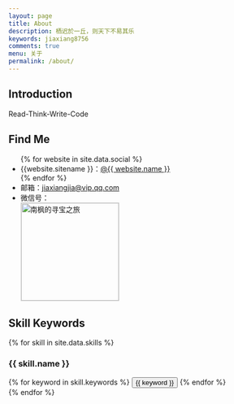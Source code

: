 ```yaml
---
layout: page
title: About
description: 栖迟於一丘，则天下不易其乐
keywords: jiaxiang8756
comments: true
menu: 关于
permalink: /about/
---
```


## Introduction

Read-Think-Write-Code

## Find Me

<ul>
{% for website in site.data.social %}
<li>{{website.sitename }}：<a href="{{ website.url }}" target="_blank">@{{ website.name }}</a></li>
{% endfor %}
<li>
邮箱：<a href="mailto:jiaxiangjia@vip.qq.com" alt="jiaxiangjia@vip.qq.com">jiaxiangjia@vip.qq.com</a>
</li>
<li>
微信号：<br />
<img style="height:192px;width:192px;border:1px solid lightgrey;" src="{{ assets_base_url }}/assets/images/qrcode.jpg" alt="南枫的寻宝之旅" />
</li>
</ul>

## Skill Keywords

{% for skill in site.data.skills %}
### {{ skill.name }}
<div class="btn-inline">
{% for keyword in skill.keywords %}
<button class="btn btn-outline" type="button">{{ keyword }}</button>
{% endfor %}
</div>
{% endfor %}
